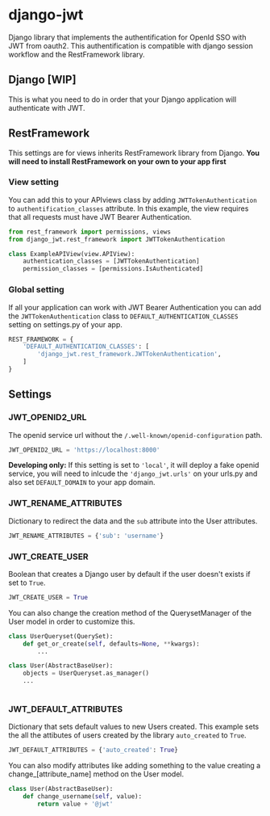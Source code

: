 # django-jwt
Django library that implements the authentification for OpenId SSO with JWT from oauth2.
This authentification is compatible with django session workflow and the RestFramework library.

## Django [WIP]
This is what you need to do in order that your Django application will authenticate with JWT.

## RestFramework
This settings are for views inherits RestFramework library from Django.
**You will need to install RestFramework on your own to your app first**

### View setting
You can add this to your APIviews class by adding `JWTTokenAuthentication` to `authentification_classes` attribute.
In this example, the view requires that all requests must have JWT Bearer Authentication.
```python
from rest_framework import permissions, views
from django_jwt.rest_framework import JWTTokenAuthentication

class ExampleAPIView(view.APIView):
    authentication_classes = [JWTTokenAuthentication]
    permission_classes = [permissions.IsAuthenticated]
```
### Global setting
If all your application can work with JWT Bearer Authentication you can add the `JWTTokenAuthentication` class to `DEFAULT_AUTHENTICATION_CLASSES` setting on settings.py of your app.

```python
REST_FRAMEWORK = {
    'DEFAULT_AUTHENTICATION_CLASSES': [
        'django_jwt.rest_framework.JWTTokenAuthentication',
    ]
}
```

## Settings
### JWT_OPENID2_URL
The openid service url without the `/.well-known/openid-configuration` path.
```python
JWT_OPENID2_URL = 'https://localhost:8000'
```
**Developing only:** If this setting is set to `'local'`, it will deploy a fake openid service, you will need to inlcude the `'django_jwt.urls'` on your urls.py and also set `DEFAULT_DOMAIN` to your app domain.

### JWT_RENAME_ATTRIBUTES
Dictionary to redirect the data and the `sub` attribute into the User attributes.

```python
JWT_RENAME_ATTRIBUTES = {'sub': 'username'}
```

### JWT_CREATE_USER
Boolean that creates a Django user by default if the user doesn't exists if set to `True`.

```python
JWT_CREATE_USER = True
```

You can also change the creation method of the QuerysetManager of the User model in order to customize this.
```python
class UserQueryset(QuerySet):
    def get_or_create(self, defaults=None, **kwargs):
        ...

class User(AbstractBaseUser):
    objects = UserQueryset.as_manager()
    ...
    
```

### JWT_DEFAULT_ATTRIBUTES
Dictionary that sets default values to new Users created.
This example sets the all the attibutes of users created by the library `auto_created` to `True`.

```python
JWT_DEFAULT_ATTRIBUTES = {'auto_created': True}
```

You can also modify attributes like adding something to the value creating a change_[attribute_name] method on the User model.
```python
class User(AbstractBaseUser):
    def change_username(self, value):
        return value + '@jwt'
```
